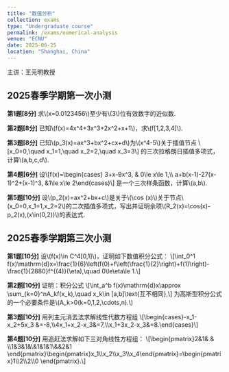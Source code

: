 ```yaml
---
title: "数值分析"
collection: exams
type: "Undergraduate course"
permalink: /exams/numerical-analysis
venue: "ECNU"
date: 2025-06-25
location: "Shanghai, China"
---
```

主讲：王元明教授

## 2025春季学期第一次小测

**第1题[8分]**
求\\(x=0.0123456\\)至少有\\(3\\)位有效数字的近似数.

**第2题[8分]**
已知\\(f(x)=4x^4+3x^3+2x^2+x+1\\)，求\\(f[1,2,3,4]\\).

**第3题[8分]**
已知\\(p_3(x)=ax^3+bx^2+cx+d\\)为\\(x^4-5\\)关于插值节点
\\[x_0=0,\quad x_1=1,\quad x_2=2,\quad x_3=3\\]
的三次拉格朗日插值多项式，计算\\(a,b,c,d\\).

**第4题[6分]**
设\\[f(x)=\begin{cases} 3+x-9x^3, & 0\le x\le 1,\\\ a+b(x-1)-27(x-1)^2+(x-1)^3, &1\le x\le 2\end{cases}\\]
是一个三次样条函数，计算\\(a,b\\).

**第5题[10分]**
设\\(p_2(x)=ax^2+bx+c\\)是关于\\(\cos (x)\\)关于节点\\(x_0=0,x_1=1,x_2=2\\)的二次插值多项式，写出并证明余项\\(R_2(x)=\cos(x)-p_2(x),(x\in(0,2))\\)的表达式.

## 2025春季学期第三次小测

**第1题[10分]**
设\\(f(x)\in C^4[0,1]\\)，证明如下数值积分公式：
\\[\int_0^1 f(x)\mathrm{d}x=\frac{1}{6}\left(f(0)+f\left(\frac{1}{2}\right)+f(1)\right)-\frac{1}{2880}f^{(4)}(\eta),\quad 0\le\eta\le 1.\\]

**第2题[10分]**
证明：积分公式
\\[\int_a^b f(x)\mathrm{d}x\approx \sum_{k=0}^nA_kf(x_k),\quad x_k\in [a,b]\text{互不相同},\\]
为高斯型积分公式的一个必要条件是\\(A_k>0(k=0,1,2,\cdots,n).\\)

**第3题[10分]**
用列主元消去法求解线性代数方程组
\\[\begin{cases}-x_1-x_2+5x_3 &=-8,\\\4x_1+x_2-x_3&=7,\\\x_1+3x_2-x_3&=8.\end{cases}\\]

**第4题[10分]**
用追赶法求解如下三对角线性方程组：
\\[\begin{pmatrix}2&1& & \\\1&3&1&\\\&1&1&1\\\&&2&1 \end{pmatrix}\begin{pmatrix}x_1\\\x_2\\\x_3\\\x_4\end{pmatrix}=\begin{pmatrix}1\\\2\\\2\\\0 \end{pmatrix}.\\]

